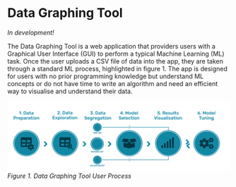 # Data Graphing Tool

_In development!_

The Data Graphing Tool is a web application that providers users with a Graphical User Interface (GUI) to perform a typical Machine Learning (ML) task. Once the user uploads a CSV file of data into the app, they are taken through a standard ML process, highlighted in figure 1. The app is designed for users with no prior programming knowledge but understand ML concepts or do not have time to write an algorithm and need an efficient way to visualise and understand their data.

![DGT Pipeline](/assets/imgs/dgt-pipeline.png)
_Figure 1. Data Graphing Tool User Process_

